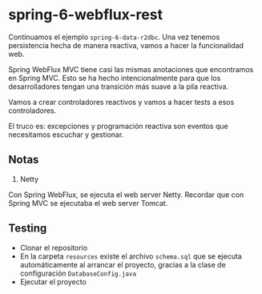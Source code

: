 # spring-6-webflux-rest

Continuamos el ejemplo `spring-6-data-r2dbc`. Una vez tenemos persistencia hecha de manera reactiva, vamos a hacer la funcionalidad web.
    
Spring WebFlux MVC tiene casi las mismas anotaciones que encontramos en Spring MVC. Esto se ha hecho intencionalmente para que los desarrolladores tengan una transición más suave a la pila reactiva.

Vamos a crear controladores reactivos y vamos a hacer tests a esos controladores.

El truco es: excepciones y programación reactiva son eventos que necesitamos escuchar y gestionar.

## Notas

1. Netty

Con Spring WebFlux, se ejecuta el web server Netty. Recordar que con Spring MVC se ejecutaba el web server Tomcat.

## Testing

- Clonar el repositorio
- En la carpeta `resources` existe el archivo `schema.sql` que se ejecuta automáticamente al arrancar el proyecto, gracias a la clase de configuración `DatabaseConfig.java`
- Ejecutar el proyecto